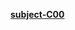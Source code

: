 <strong><a href="https://github.com/enverbey/42-Piscine/files/12334624/C00.readme.pdf">subject-C00</a></strong></p>
